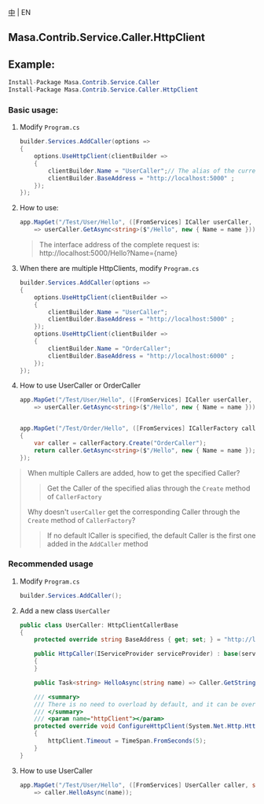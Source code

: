 [中](README.zh-CN.md) | EN

## Masa.Contrib.Service.Caller.HttpClient

## Example:

````c#
Install-Package Masa.Contrib.Service.Caller
Install-Package Masa.Contrib.Service.Caller.HttpClient
````

### Basic usage:

1. Modify `Program.cs`

    ```` C#
    builder.Services.AddCaller(options =>
    {
        options.UseHttpClient(clientBuilder =>
        {
            clientBuilder.Name = "UserCaller";// The alias of the current Caller, when there is only one HttpClient, you can not assign a value to Name
            clientBuilder.BaseAddress = "http://localhost:5000" ;
        });
    });
    ````

2. How to use:

    ```` C#
    app.MapGet("/Test/User/Hello", ([FromServices] ICaller userCaller, string name)
        => userCaller.GetAsync<string>($"/Hello", new { Name = name }));
    ````

    > The interface address of the complete request is: http://localhost:5000/Hello?Name={name}

3. When there are multiple HttpClients, modify `Program.cs`

    ```` C#
    builder.Services.AddCaller(options =>
    {
        options.UseHttpClient(clientBuilder =>
        {
            clientBuilder.Name = "UserCaller";
            clientBuilder.BaseAddress = "http://localhost:5000" ;
        });
        options.UseHttpClient(clientBuilder =>
        {
            clientBuilder.Name = "OrderCaller";
            clientBuilder.BaseAddress = "http://localhost:6000" ;
        });
    });
    ````

4. How to use UserCaller or OrderCaller

    ```` C#
    app.MapGet("/Test/User/Hello", ([FromServices] ICaller userCaller, string name)
        => userCaller.GetAsync<string>($"/Hello", new { Name = name }));


    app.MapGet("/Test/Order/Hello", ([FromServices] ICallerFactory callerFactory, string name) =>
    {
        var caller = callerFactory.Create("OrderCaller");
        return caller.GetAsync<string>($"/Hello", new { Name = name });
    });
    ````

> When multiple Callers are added, how to get the specified Caller?
>> Get the Caller of the specified alias through the `Create` method of `CallerFactory`
>
> Why doesn't `userCaller` get the corresponding Caller through the `Create` method of `CallerFactory`?
>> If no default ICaller is specified, the default Caller is the first one added in the `AddCaller` method

### Recommended usage

1. Modify `Program.cs`

    ```` C#
    builder.Services.AddCaller();
    ````

2. Add a new class `UserCaller`

    ```` C#
    public class UserCaller: HttpClientCallerBase
    {
        protected override string BaseAddress { get; set; } = "http://localhost:5000";

        public HttpCaller(IServiceProvider serviceProvider) : base(serviceProvider)
        {
        }

        public Task<string> HelloAsync(string name) => Caller.GetStringAsync($"/Hello", new { Name = name });

        /// <summary>
        /// There is no need to overload by default, and it can be overloaded when there are special requirements for httpClient
        /// </summary>
        /// <param name="httpClient"></param>
        protected override void ConfigureHttpClient(System.Net.Http.HttpClient httpClient)
        {
            httpClient.Timeout = TimeSpan.FromSeconds(5);
        }
    }
    ````

3. How to use UserCaller

    ```` C#
    app.MapGet("/Test/User/Hello", ([FromServices] UserCaller caller, string name)
        => caller.HelloAsync(name));
    ````